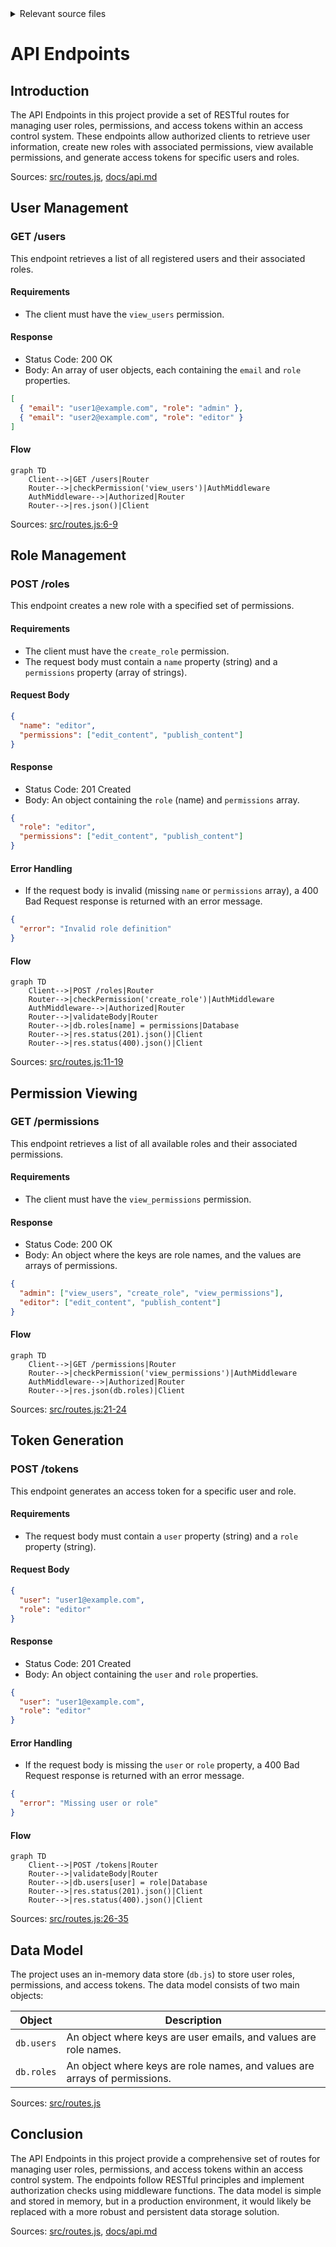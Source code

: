 <details>
<summary>Relevant source files</summary>

The following files were used as context for generating this wiki page:

- [src/routes.js](https://github.com/aanickode/access-control-service/blob/main/src/routes.js)
- [docs/api.md](https://github.com/aanickode/access-control-service/blob/main/docs/api.md)
</details>

# API Endpoints

## Introduction

The API Endpoints in this project provide a set of RESTful routes for managing user roles, permissions, and access tokens within an access control system. These endpoints allow authorized clients to retrieve user information, create new roles with associated permissions, view available permissions, and generate access tokens for specific users and roles.

Sources: [src/routes.js](), [docs/api.md]()

## User Management

### GET /users

This endpoint retrieves a list of all registered users and their associated roles.

#### Requirements

- The client must have the `view_users` permission.

#### Response

- Status Code: 200 OK
- Body: An array of user objects, each containing the `email` and `role` properties.

```json
[
  { "email": "user1@example.com", "role": "admin" },
  { "email": "user2@example.com", "role": "editor" }
]
```

#### Flow

```mermaid
graph TD
    Client-->|GET /users|Router
    Router-->|checkPermission('view_users')|AuthMiddleware
    AuthMiddleware-->|Authorized|Router
    Router-->|res.json()|Client
```

Sources: [src/routes.js:6-9]()

## Role Management

### POST /roles

This endpoint creates a new role with a specified set of permissions.

#### Requirements

- The client must have the `create_role` permission.
- The request body must contain a `name` property (string) and a `permissions` property (array of strings).

#### Request Body

```json
{
  "name": "editor",
  "permissions": ["edit_content", "publish_content"]
}
```

#### Response

- Status Code: 201 Created
- Body: An object containing the `role` (name) and `permissions` array.

```json
{
  "role": "editor",
  "permissions": ["edit_content", "publish_content"]
}
```

#### Error Handling

- If the request body is invalid (missing `name` or `permissions` array), a 400 Bad Request response is returned with an error message.

```json
{
  "error": "Invalid role definition"
}
```

#### Flow

```mermaid
graph TD
    Client-->|POST /roles|Router
    Router-->|checkPermission('create_role')|AuthMiddleware
    AuthMiddleware-->|Authorized|Router
    Router-->|validateBody|Router
    Router-->|db.roles[name] = permissions|Database
    Router-->|res.status(201).json()|Client
    Router-->|res.status(400).json()|Client
```

Sources: [src/routes.js:11-19]()

## Permission Viewing

### GET /permissions

This endpoint retrieves a list of all available roles and their associated permissions.

#### Requirements

- The client must have the `view_permissions` permission.

#### Response

- Status Code: 200 OK
- Body: An object where the keys are role names, and the values are arrays of permissions.

```json
{
  "admin": ["view_users", "create_role", "view_permissions"],
  "editor": ["edit_content", "publish_content"]
}
```

#### Flow

```mermaid
graph TD
    Client-->|GET /permissions|Router
    Router-->|checkPermission('view_permissions')|AuthMiddleware
    AuthMiddleware-->|Authorized|Router
    Router-->|res.json(db.roles)|Client
```

Sources: [src/routes.js:21-24]()

## Token Generation

### POST /tokens

This endpoint generates an access token for a specific user and role.

#### Requirements

- The request body must contain a `user` property (string) and a `role` property (string).

#### Request Body

```json
{
  "user": "user1@example.com",
  "role": "editor"
}
```

#### Response

- Status Code: 201 Created
- Body: An object containing the `user` and `role` properties.

```json
{
  "user": "user1@example.com",
  "role": "editor"
}
```

#### Error Handling

- If the request body is missing the `user` or `role` property, a 400 Bad Request response is returned with an error message.

```json
{
  "error": "Missing user or role"
}
```

#### Flow

```mermaid
graph TD
    Client-->|POST /tokens|Router
    Router-->|validateBody|Router
    Router-->|db.users[user] = role|Database
    Router-->|res.status(201).json()|Client
    Router-->|res.status(400).json()|Client
```

Sources: [src/routes.js:26-35]()

## Data Model

The project uses an in-memory data store (`db.js`) to store user roles, permissions, and access tokens. The data model consists of two main objects:

| Object   | Description                                                  |
|----------|--------------------------------------------------------------|
| `db.users` | An object where keys are user emails, and values are role names. |
| `db.roles` | An object where keys are role names, and values are arrays of permissions. |

Sources: [src/routes.js]()

## Conclusion

The API Endpoints in this project provide a comprehensive set of routes for managing user roles, permissions, and access tokens within an access control system. The endpoints follow RESTful principles and implement authorization checks using middleware functions. The data model is simple and stored in memory, but in a production environment, it would likely be replaced with a more robust and persistent data storage solution.

Sources: [src/routes.js](), [docs/api.md]()